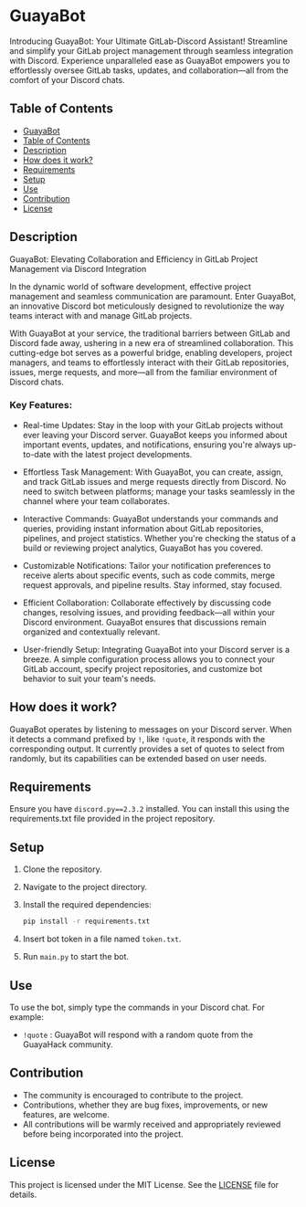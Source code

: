 # GuayaBot

Introducing GuayaBot: Your Ultimate GitLab-Discord Assistant! Streamline and simplify your GitLab project management through seamless integration with Discord. Experience unparalleled ease as GuayaBot empowers you to effortlessly oversee GitLab tasks, updates, and collaboration—all from the comfort of your Discord chats.

## Table of Contents

  - [GuayaBot](#GuayaBot)
  - [Table of Contents](#table-of-contents)
  - [Description](#description)
  - [How does it work?](#how-does-it-work)
  - [Requirements](#requirements)
  - [Setup](#setup)
  - [Use](#use)
  - [Contribution](#contribution)
  - [License](#License)

## Description
GuayaBot: Elevating Collaboration and Efficiency in GitLab Project Management via Discord Integration

In the dynamic world of software development, effective project management and seamless communication are paramount. Enter GuayaBot, an innovative Discord bot meticulously designed to revolutionize the way teams interact with and manage GitLab projects.

With GuayaBot at your service, the traditional barriers between GitLab and Discord fade away, ushering in a new era of streamlined collaboration. This cutting-edge bot serves as a powerful bridge, enabling developers, project managers, and teams to effortlessly interact with their GitLab repositories, issues, merge requests, and more—all from the familiar environment of Discord chats.

### Key Features:

- Real-time Updates: Stay in the loop with your GitLab projects without ever leaving your Discord server. GuayaBot keeps you informed about important events, updates, and notifications, ensuring you're always up-to-date with the latest project developments.

- Effortless Task Management: With GuayaBot, you can create, assign, and track GitLab issues and merge requests directly from Discord. No need to switch between platforms; manage your tasks seamlessly in the channel where your team collaborates.

- Interactive Commands: GuayaBot understands your commands and queries, providing instant information about GitLab repositories, pipelines, and project statistics. Whether you're checking the status of a build or reviewing project analytics, GuayaBot has you covered.

- Customizable Notifications: Tailor your notification preferences to receive alerts about specific events, such as code commits, merge request approvals, and pipeline results. Stay informed, stay focused.

- Efficient Collaboration: Collaborate effectively by discussing code changes, resolving issues, and providing feedback—all within your Discord environment. GuayaBot ensures that discussions remain organized and contextually relevant.

- User-friendly Setup: Integrating GuayaBot into your Discord server is a breeze. A simple configuration process allows you to connect your GitLab account, specify project repositories, and customize bot behavior to suit your team's needs.

## How does it work?

GuayaBot operates by listening to messages on your Discord server. When it detects a command prefixed by `!`, like `!quote`, it responds with the corresponding output. It currently provides a set of quotes to select from randomly, but its capabilities can be extended based on user needs.

## Requirements

Ensure you have `discord.py==2.3.2` installed. You can install this using the requirements.txt file provided in the project repository.

## Setup

1. Clone the repository.
2. Navigate to the project directory.
3. Install the required dependencies:

    ```bash
    pip install -r requirements.txt
    ```
  
4. Insert bot token in a file named `token.txt`. 
5. Run `main.py` to start the bot.

## Use

To use the bot, simply type the commands in your Discord chat. For example:

- `!quote` : GuayaBot will respond with a random quote from the GuayaHack community.

## Contribution

- The community is encouraged to contribute to the project. 
- Contributions, whether they are bug fixes, improvements, or new features, are welcome.
- All contributions will be warmly received and appropriately reviewed before being incorporated into the project.

## License

This project is licensed under the MIT License. See the [LICENSE](LICENSE) file for details.